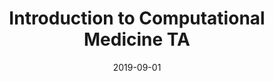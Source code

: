 ---
title: "Introduction to Computational Medicine TA"
collection: teaching
type: "Undergraduate course"
permalink: /teaching/2019-ta
venue: "Johns Hopkins University, Biomedical Engineering"
date: 2019-09-01
location: "Baltimore, MD"
---
